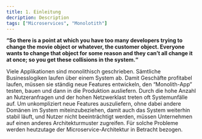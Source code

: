 ```yaml
---
title: 1. Einleitung
decription: Description
tags: ["Microservices", "Monolotith"]
---
```


<b style="text-align: center;">“So there is a point at which you have too many developers trying to change the movie object or whatever, the customer object. Everyone wants to change that object for some reason and they can’t all change it at once; so you get these collisions in the system.“ </b>

Viele Applikationen sind monolithisch geschrieben. Sämtliche Businesslogiken laufen über einem System ab. Damit Geschäfte profitabel laufen, müssen sie ständig neue Features entwickeln, den “Monolith-App” testen, bauen und dann in die Produktion ausliefern. Durch die hohe Anzahl an Nutzeranfragen und der hohen Netzwerklast treten oft Systemunfälle auf. Um unkompliziert neue Features auszuliefern, ohne dabei andere Domänen im System miteinzubeziehen, damit auch das System weiterhin stabil läuft, und Nutzer nicht beeinträchtigt werden, müssen Unternehmen auf einen anderes Architekturmuster zugreifen. Für solche Probleme werden heutzutage der Microservice-Architektur in Betracht bezogen. 